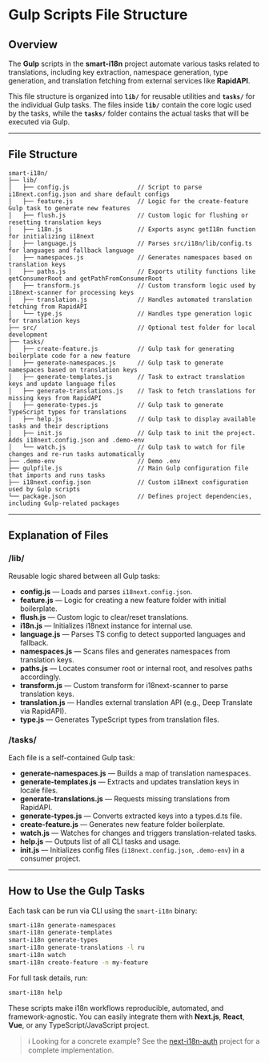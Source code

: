 # Gulp Scripts File Structure

## Overview

The **Gulp** scripts in the **smart-i18n** project automate various tasks related to translations, including key extraction, namespace generation, type generation, and translation fetching from external services like **RapidAPI**.

This file structure is organized into **`lib/`** for reusable utilities and **`tasks/`** for the individual Gulp tasks. The files inside **`lib/`** contain the core logic used by the tasks, while the **`tasks/`** folder contains the actual tasks that will be executed via Gulp.

---

## File Structure

```plaintext
smart-i18n/
├── lib/
│   ├── config.js                   // Script to parse i18next.config.json and share default configs
│   ├── feature.js                  // Logic for the create-feature Gulp task to generate new features
│   ├── flush.js                    // Custom logic for flushing or resetting translation keys
│   ├── i18n.js                     // Exports async getI18n function for initializing i18next
│   ├── language.js                 // Parses src/i18n/lib/config.ts for languages and fallback language
│   ├── namespaces.js               // Generates namespaces based on translation keys
│   ├── paths.js                    // Exports utility functions like getConsumerRoot and getPathFromConsumerRoot
│   ├── transform.js                // Custom transform logic used by i18next-scanner for processing keys
│   ├── translation.js              // Handles automated translation fetching from RapidAPI
│   └── type.js                     // Handles type generation logic for translation keys
├── src/                            // Optional test folder for local development
├── tasks/
│   ├── create-feature.js           // Gulp task for generating boilerplate code for a new feature
│   ├── generate-namespaces.js      // Gulp task to generate namespaces based on translation keys
│   ├── generate-templates.js       // Task to extract translation keys and update language files
│   ├── generate-translations.js    // Task to fetch translations for missing keys from RapidAPI
│   ├── generate-types.js           // Gulp task to generate TypeScript types for translations
│   ├── help.js                     // Gulp task to display available tasks and their descriptions
│   ├── init.js                     // Gulp task to init the project. Adds i18next.config.json and .demo-env
│   └── watch.js                    // Gulp task to watch for file changes and re-run tasks automatically
├── .demo-env                       // Demo .env
├── gulpfile.js                     // Main Gulp configuration file that imports and runs tasks
├── i18next.config.json             // Custom i18next configuration used by Gulp scripts
└── package.json                    // Defines project dependencies, including Gulp-related packages
```

---

## Explanation of Files

### /lib/

Reusable logic shared between all Gulp tasks:

- **config.js** — Loads and parses `i18next.config.json`.
- **feature.js** — Logic for creating a new feature folder with initial boilerplate.
- **flush.js** — Custom logic to clear/reset translations.
- **i18n.js** — Initializes i18next instance for internal use.
- **language.js** — Parses TS config to detect supported languages and fallback.
- **namespaces.js** — Scans files and generates namespaces from translation keys.
- **paths.js** — Locates consumer root or internal root, and resolves paths accordingly.
- **transform.js** — Custom transform for i18next-scanner to parse translation keys.
- **translation.js** — Handles external translation API (e.g., Deep Translate via RapidAPI).
- **type.js** — Generates TypeScript types from translation files.

### /tasks/

Each file is a self-contained Gulp task:

- **generate-namespaces.js** — Builds a map of translation namespaces.
- **generate-templates.js** — Extracts and updates translation keys in locale files.
- **generate-translations.js** — Requests missing translations from RapidAPI.
- **generate-types.js** — Converts extracted keys into a types.d.ts file.
- **create-feature.js** — Generates new feature folder boilerplate.
- **watch.js** — Watches for changes and triggers translation-related tasks.
- **help.js** — Outputs list of all CLI tasks and usage.
- **init.js** — Initializes config files (`i18next.config.json`, `.demo-env`) in a consumer project.

---

## How to Use the Gulp Tasks

Each task can be run via CLI using the `smart-i18n` binary:

```bash
smart-i18n generate-namespaces
smart-i18n generate-templates
smart-i18n generate-types
smart-i18n generate-translations -l ru
smart-i18n watch
smart-i18n create-feature -n my-feature
```

For full task details, run:

```bash
smart-i18n help
```

These scripts make i18n workflows reproducible, automated, and framework-agnostic. You can easily integrate them with **Next.js**, **React**, **Vue**, or any TypeScript/JavaScript project.

> ℹ️ Looking for a concrete example? See the [next-i18n-auth](https://github.com/Sayyat/next-i18n-auth) project for a complete implementation.
